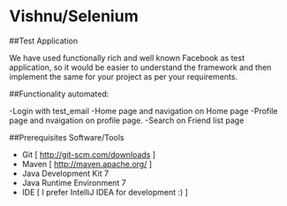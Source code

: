 # Vishnu/Selenium

##Test Application

We have used functionally rich and well known Facebook as test application, so it would be easier to understand the framework and then implement the same for your project as per your requirements.

##Functionality automated:

  -Login with test_email
  -Home page and navigation on Home page
  -Profile page  and nvaigation on profile page.
  -Search on Friend list page
  


##Prerequisites Software/Tools

- Git [ http://git-scm.com/downloads ]
- Maven [ http://maven.apache.org/ ]
- Java Development Kit 7
- Java Runtime Environment 7
- IDE [ I prefer IntelliJ IDEA for development :) ]
